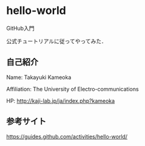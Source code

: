 # hello-world
GitHub入門

公式チュートリアルに従ってやってみた．

## 自己紹介
Name: Takayuki Kameoka

Affiliation: The University of Electro-communications

HP: http://kaji-lab.jp/ja/index.php?kameoka

## 参考サイト
https://guides.github.com/activities/hello-world/
